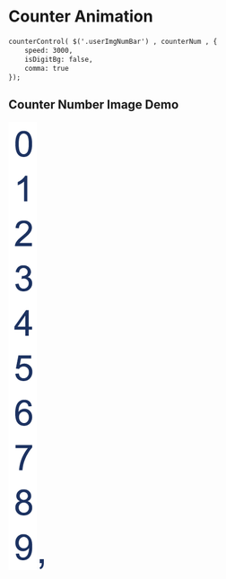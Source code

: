 # Counter Animation
    counterControl( $('.userImgNumBar') , counterNum , {
    	speed: 3000,
    	isDigitBg: false,
    	comma: true
    });
## Counter Number Image Demo
![github](https://raw.githubusercontent.com/sesamechee/counter/master/imgDigit.png "github")
![github](https://raw.githubusercontent.com/sesamechee/counter/master/imgDigitComma.png "github")
